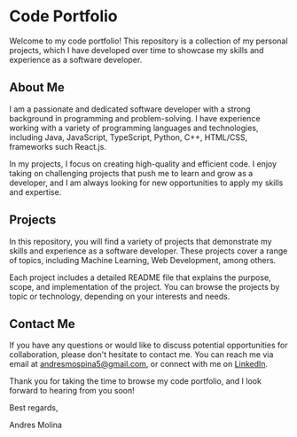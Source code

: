 # Code Portfolio

Welcome to my code portfolio! This repository is a collection of my personal projects, which I have developed over time to showcase my skills and experience as a software developer.

## About Me

I am a passionate and dedicated software developer with a strong background in programming and problem-solving. I have experience working with a variety of programming languages and technologies, including Java, JavaScript, TypeScript, Python, C++, HTML/CSS, frameworks such React.js. 

In my projects, I focus on creating high-quality and efficient code. I enjoy taking on challenging projects that push me to learn and grow as a developer, and I am always looking for new opportunities to apply my skills and expertise.

## Projects

In this repository, you will find a variety of projects that demonstrate my skills and experience as a software developer. These projects cover a range of topics, including Machine Learning, Web Development, among others.

Each project includes a detailed README file that explains the purpose, scope, and implementation of the project. You can browse the projects by topic or technology, depending on your interests and needs.

## Contact Me

If you have any questions or would like to discuss potential opportunities for collaboration, please don't hesitate to contact me. You can reach me via email at andresmospina5@gmail.com, or connect with me on [LinkedIn](https://www.linkedin.com/in/andres-molina-57885416a/).

Thank you for taking the time to browse my code portfolio, and I look forward to hearing from you soon!

Best regards,

Andres Molina
